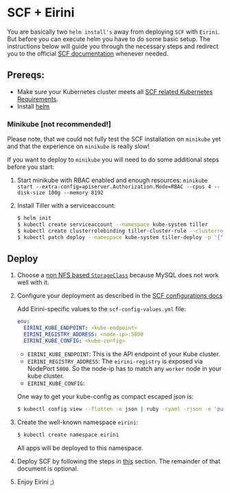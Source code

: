 # SCF + Eirini

You are basically two `helm install's` away from deploying `SCF` with `Eirini`. But before you can execute helm you have to do some basic setup. The instructions below will guide you through the necessary steps and redirect you to the official [SCF documentation](https://github.com/SUSE/scf/wiki/How-to-Install-SCF) whenever needed. 

## Prereqs:

- Make sure your Kubernetes cluster meets all [SCF related Kubernetes Requirements](https://github.com/SUSE/scf/wiki/How-to-Install-SCF#requirements-for-kubernetes). 
- Install [helm](https://helm.sh/)

### Minikube [not recommended!]

Please note, that we could not fully test the SCF installation on `minikube` yet and that the experience on `minikube` is really slow! 

If you want to deploy to `minikube` you will need to do some additional steps before you start:

1. Start minikube with RBAC enabled and enough resources: `minikube start --extra-config=apiserver.Authorization.Mode=RBAC --cpus 4 --disk-size 100g --memory 8192`
1. Install Tiller with a serviceaccount:

   ```bash
   $ helm init
   $ kubectl create serviceaccount --namespace kube-system tiller
   $ kubectl create clusterrolebinding tiller-cluster-rule --clusterrole=cluster-admin --serviceaccount=kube-system:tiller
   $ kubectl patch deploy --namespace kube-system tiller-deploy -p '{"spec":{"template":{"spec":{"serviceAccount":"tiller"}}}}'
   ```

## Deploy

1. Choose a [non NFS based `StorageClass`](https://github.com/SUSE/scf/wiki/How-to-Install-SCF#choosing-a-storage-class) because MySQL does not work well with it. 
1. Configure your deployment as described in the [SCF configurations docs](https://github.com/SUSE/scf/wiki/How-to-Install-SCF#configuring-the-deployment) 
   
   Add Eirini-specific values to the `scf-config-values.yml` file:

   ```yaml
   env:
     EIRINI_KUBE_ENDPOINT: <kube-endpoint>
     EIRINI_REGISTRY_ADDRESS: <node-ip>:5800
     EIRINI_KUBE_CONFIG: <kube-config>
   ```

   - `EIRINI_KUBE_ENDPOINT`: This is the API endpoint of your Kube cluster. 
   - `EIRINI_REGISTRY_ADDRESS`: The `eirini-registry` is exposed via NodePort `5800`. So the node-ip has to match any `worker` node in your kube cluster. 
   - `EIRINI_KUBE_CONFIG`: 

   One way to get your kube-config as compact escaped json is:

   ```bash 
   $ kubectl config view --flatten -o json | ruby -ryaml -rjson -e 'puts JSON.generate(YAML.load(ARGF))' | sed 's/\"/\\\"/g'
   ```

1. Create the well-known namespace `eirini`:

   ```bash
   $ kubectl create namespace eirini
   ```

   All apps will be deployed to this namespace.

1. Deploy SCF by following the steps in [this](https://github.com/SUSE/scf/wiki/How-to-Install-SCF#deploy-using-helm) section. The remainder of that document is optional.

1. Enjoy Eirini ;)
